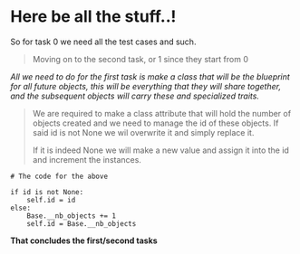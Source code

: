 # Here be all the stuff..!
So for task 0 we need all the test cases and such.

> Moving on to the second task, or 1 since they start from 0

*All we need to do for the first task is make a class that will be
the blueprint for all future objects, this will be
everything that they will share together, and the subsequent objects will carry
these and specialized traits.*

> We are required to make a class attribute that will hold the number of objects created
> and we need to manage the id of these objects. If said id is not None we wil overwrite it and simply replace it.
> 
> If it is indeed None we will make a new value and assign it into the id and increment the instances.

```
# The code for the above

if id is not None:
    self.id = id
else:
    Base.__nb_objects += 1
    self.id = Base.__nb_objects
```
**That concludes the first/second tasks**

